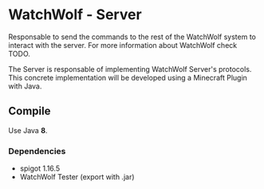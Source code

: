 # WatchWolf - Server
Responsable to send the commands to the rest of the WatchWolf system to interact with the server. For more information about WatchWolf check TODO.

The Server is responsable of implementing WatchWolf Server's protocols. This concrete implementation will be developed using a Minecraft Plugin with Java.

## Compile
Use Java **8**.

### Dependencies
- spigot 1.16.5
- WatchWolf Tester (export with .jar)